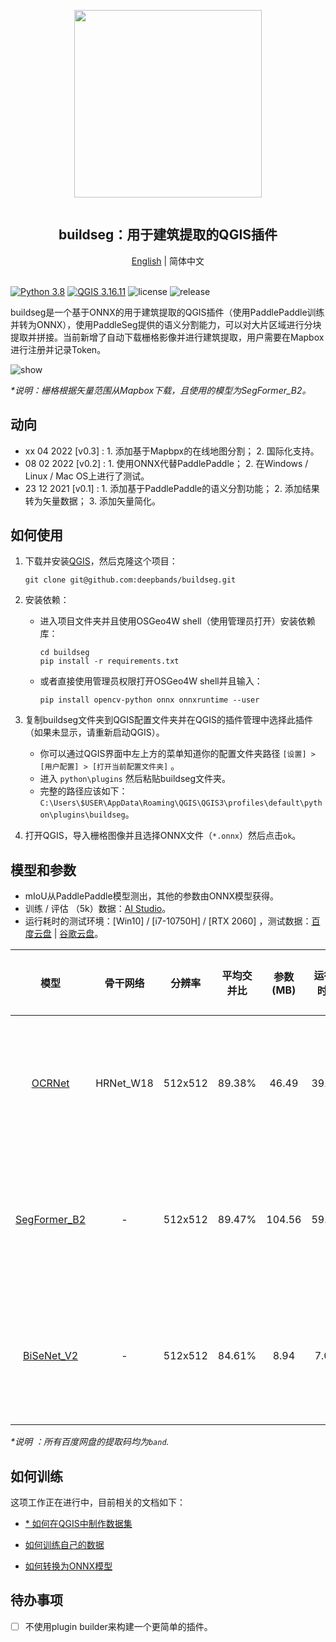 <div align="center">
    <article style="display: flex; flex-direction: column; align-items: center; justify-content: center;">
        <p align="center"><img width="300" src="./img/logo.png" /></p>
        <h1 style="width: 100%; text-align: center;">buildseg：用于建筑提取的QGIS插件</h1>
    </article>
    <a href="../README.md">English</a> | 简体中文
</div>

<br/>

[![Python 3.8](https://img.shields.io/badge/python-3.8-yellow.svg)](https://www.python.org/downloads/release/python-380/) [![QGIS 3.16.11](https://img.shields.io/badge/qgis-3.16.11+-green.svg)](https://www.qgis.org/) ![license](https://img.shields.io/github/license/deepbands/buildseg) ![release](https://img.shields.io/badge/release-v0.3-red.svg)

buildseg是一个基于ONNX的用于建筑提取的QGIS插件（使用PaddlePaddle训练并转为ONNX），使用PaddleSeg提供的语义分割能力，可以对大片区域进行分块提取并拼接。当前新增了自动下载栅格影像并进行建筑提取，用户需要在Mapbox进行注册并记录Token。

![show](https://user-images.githubusercontent.com/71769312/159407433-96052623-3837-41dd-86b8-003da15b59eb.gif)

*\*说明：栅格根据矢量范围从Mapbox下载，且使用的模型为SegFormer_B2。*

## 动向

- xx 04 2022 [v0.3] : 1. 添加基于Mapbpx的在线地图分割； 2. 国际化支持。
- 08 02 2022 [v0.2] : 1. 使用ONNX代替PaddlePaddle； 2. 在Windows / Linux / Mac OS上进行了测试。
- 23 12 2021 [v0.1] : 1. 添加基于PaddlePaddle的语义分割功能； 2. 添加结果转为矢量数据； 3. 添加矢量简化。

## 如何使用

1. 下载并安装[QGIS](https://www.qgis.org/en/site/)，然后克隆这个项目：
   
   ```git
   git clone git@github.com:deepbands/buildseg.git
   ```

2. 安装依赖：
   
   - 进入项目文件夹并且使用OSGeo4W shell（使用管理员打开）安装依赖库：
     
     ```shell
     cd buildseg
     pip install -r requirements.txt
     ```
   
   - 或者直接使用管理员权限打开OSGeo4W shell并且输入：
     
     ```shell
     pip install opencv-python onnx onnxruntime --user
     ```

3. 复制buildseg文件夹到QGIS配置文件夹并在QGIS的插件管理中选择此插件（如果未显示，请重新启动QGIS）。
   
   - 你可以通过QGIS界面中左上方的菜单知道你的配置文件夹路径 `[设置] > [用户配置] > [打开当前配置文件夹]` 。
   - 进入 `python\plugins` 然后粘贴buildseg文件夹。
   - 完整的路径应该如下：`C:\Users\$USER\AppData\Roaming\QGIS\QGIS3\profiles\default\python\plugins\buildseg`。

4. 打开QGIS，导入栅格图像并且选择ONNX文件（`*.onnx`）然后点击`ok`。

## 模型和参数

- mIoU从PaddlePaddle模型测出，其他的参数由ONNX模型获得。
- 训练 / 评估 （5k）数据：[AI Studio](https://aistudio.baidu.com/aistudio/datasetdetail/102929)。
- 运行耗时的测试环境：[Win10] / [i7-10750H] / [RTX 2060] ，测试数据：[百度云盘](https://pan.baidu.com/s/14novqjR7gEXVCLwZkxqepw) | [谷歌云盘](https://drive.google.com/file/d/1aySfvIzAnQDkVKUkFmyNq8O7p2S3IhUl/view?usp=sharing)。

| 模型                                                   | 骨干网络      | 分辨率     | 平均交并比  | 参数(MB) | 运行耗时(s) | 静态权重                                                                                                                                                  |
|:----------------------------------------------------:|:---------:|:-------:|:------:|:------:|:-------:|:-----------------------------------------------------------------------------------------------------------------------------------------------------:|
| [OCRNet](https://arxiv.org/pdf/1909.11065.pdf)       | HRNet_W18 | 512x512 | 89.38% | 46.49  | 39.090  | [百度云盘](https://pan.baidu.com/s/1ZOy4HpC2TPWIGSGU0DX2UQ) \| [谷歌云盘](https://drive.google.com/file/d/1wKC5PxroqDzrUz9nOFuA1KOFlv18MqS9/view?usp=sharing) |
| [SegFormer_B2](https://arxiv.org/pdf/2112.08275.pdf) | -         | 512x512 | 89.47% | 104.56 | 59.498  | [百度云盘](https://pan.baidu.com/s/1knnge-bRkXIhzS-RRTJ8lQ) \| [谷歌云盘](https://drive.google.com/file/d/1TXF2T6LORRyDoCmkwmZsxjo0Km9BwuAK/view?usp=sharing) |
| [BiSeNet_V2](https://arxiv.org/pdf/2004.02147.pdf)   | -         | 512x512 | 84.61% | 8.94   | 7.004   | [百度云盘](https://pan.baidu.com/s/1pDBLc7MoLaBERKe2I536sA) \| [谷歌云盘](https://drive.google.com/file/d/1SYwzWBU4wMJfzOf83Tboe7_P7TLW44xw/view?usp=sharing) |

*\*说明 ：所有百度网盘的提取码均为`band`.*

## 如何训练

这项工作正在进行中，目前相关的文档如下：

- [\* 如何在QGIS中制作数据集](https://github.com/deepbands/deep-learning-datasets-maker)

- [如何训练自己的数据](./docs/train/train_CN.md)

- [如何转换为ONNX模型](./docs/train/to_onnx_CN.md)

## 待办事项

- [ ] 不使用plugin builder来构建一个更简单的插件。
